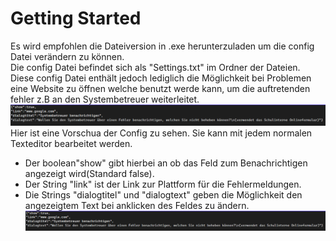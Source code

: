 # Getting Started
Es wird empfohlen die Dateiversion in .exe herunterzuladen um die config Datei verändern zu können.</br>
Die config Datei befindet sich als "Settings.txt" im Ordner der Dateien. Diese config Datei enthält jedoch lediglich die Möglichkeit bei Problemen eine Website zu öffnen welche benutzt werde kann, um die auftretenden fehler z.B
an den Systembetreuer weiterleitet.
![ ](https://github.com/Cr4ckz/BeamerProgrammJGG/blob/main/config.png?raw=true)
Hier ist eine Vorschua der Config zu sehen. Sie kann mit jedem normalen Texteditor bearbeitet werden.
+ Der boolean"show" gibt hierbei an ob das Feld zum Benachrichtigen angezeigt wird(Standard false).
+ Der String "link" ist der Link zur Plattform für die Fehlermeldungen.
+ Die Strings "dialogtitel" und "dialogtext" geben die Möglichkeit den angezeigtem Text bei anklicken des Feldes zu ändern.
![ ](https://github.com/Cr4ckz/BeamerProgrammJGG/blob/main/config.png?raw=true)
